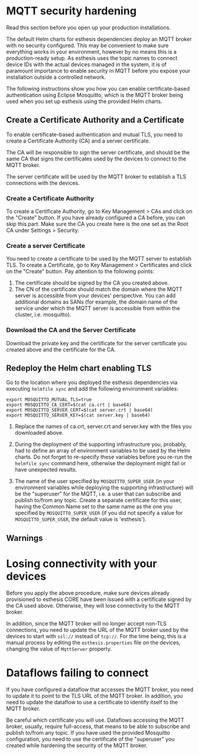 # MQTT security hardening
<warning>
Read this section before you open up your production installations.
</warning>

The default Helm charts for esthesis dependencies deploy an MQTT broker with no security
configured. This may be convenient to make sure everything works in your environment, however by no
means this is a production-ready setup. As esthesis uses the topic names to connect device IDs with
the actual devices managed in the system, it is of paramount importance to enable security in MQTT
before you expose your installation outside a controlled network.

The following instructions show you how you can enable certificate-based authentication using
Eclipse Mosquitto, which is the MQTT broker being used when you set up esthesis using the provided
Helm charts.

## Create a Certificate Authority and a Certificate
To enable certificate-based authentication and mutual TLS, you need to create a Certificate
Authority (CA) and a server certificate.

The CA will be responsible to sign the server certificate, and should be the same CA that signs
the certificates used by the devices to connect to the MQTT broker.

The server certificate will be used by the MQTT broker to establish a TLS connections with the devices.

### Create a Certificate Authority
To create a Certificate Authority, go to Key Management > CAs and click on the "Create" button.
If you have already configured a CA before, you can skip this part. Make sure the CA you create
here is the one set as the Root CA under Settings > Security.

### Create a server Certificate
You need to create a certificate to be used by the MQTT server to establish TLS. To create a
Certificate, go to Key Management > Certificates and click on the "Create" button. Pay attention to
the following points:
1. The certificate should be signed by the CA you created above.
2. The CN of the certificate should match the domain where the MQTT server is accessible from your
devices' perspective. You can add additional domains as SANs (for example, the domain name of the
service under which the MQTT server is accessible from within the cluster, i.e. mosquitto).

### Download the CA and the Server Certificate
Download the private key and the certificate for the server certificate you created above and the
certificate for the CA.

## Redeploy the Helm chart enabling TLS
Go to the location where you deployed the esthesis dependencies via executing `helmfile sync`
and add the following environment variables:

```shell
export MOSQUITTO_MUTUAL_TLS=true
export MOSQUITTO_CA_CERT=$(cat ca.crt | base64)
export MOSQUITTO_SERVER_CERT=$(cat server.crt | base64)
export MOSQUITTO_SERVER_KEY=$(cat server.key | base64)
```

<note>

1. Replace the names of ca.crt, server.crt and server.key with the files you downloaded above.

2. During the deployment of the supporting infrastructure you, probably, had to define an array of
environment variables to be used by the Helm charts. Do not forget to re-specify these variables
before you re-run the `helmfile sync` command here, otherwise the deployment might fail or have
unexpected results.

3. The name of the user specified by `MOSQUITTO_SUPER_USER` (in your environment variables while
deploying the supporting infrastructure) will be the "superuser" for the MQTT, i.e.
a user that can subscribe and publish to/from any topic. Create a separate certificate for this
user, having the Common Name set to the same name as the one you specified by
`MOSQUITTO_SUPER_USER` (if you did not specify a value for `MOSQUITTO_SUPER_USER`, the default
value is 'esthesis').
</note>

## Warnings
<warning>
<h1>Losing connectivity with your devices</h1>
Before you apply the above procedure, make sure devices already provisioned to esthesis CORE have
been issued with a certificate signed by the CA used above. Otherwise, they will lose connectivity
to the MQTT broker.

In addition, since the MQTT broker will no longer accept non-TLS connections, you need to update
the URL of the MQTT broker used by the devices to start with `ssl://` instead of `tcp://`. For the
time being, this is a manual process by editing the `esthesis.properties` file on the devices,
changing the value of `MqttServer` property.

<h1>Dataflows failing to connect</h1>
If you have configured a dataflow that accesses the MQTT broker, you need to update it to point
to the TLS URL of the MQTT broker. In addition, you need to update the dataflow to use a certificate
to identify itself to the MQTT broker.

Be careful which certificate you will use. Dataflows accessing the MQTT broker, usually, require
full-access, that means to be able to subscribe and publish to/from any topic. If you have used the
provided Mosquitto configuration, you need to use the certificate of the "superuser" you created
while hardening the security of the MQTT broker.
</warning>
